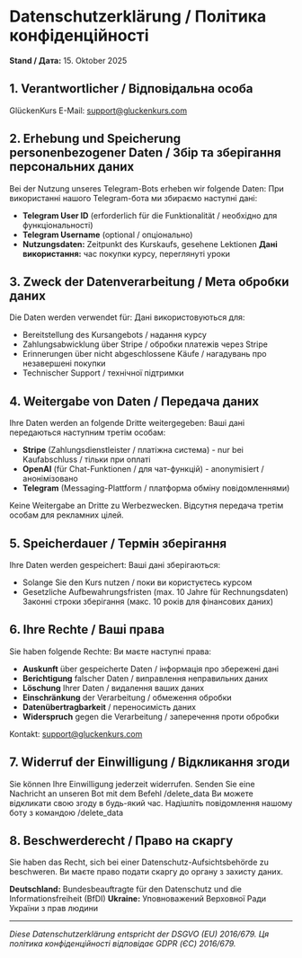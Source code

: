 ﻿# Datenschutzerklärung / Політика конфіденційності

**Stand / Дата:** 15. Oktober 2025

## 1. Verantwortlicher / Відповідальна особа

GlückenKurs
E-Mail: support@gluckenkurs.com

## 2. Erhebung und Speicherung personenbezogener Daten / Збір та зберігання персональних даних

Bei der Nutzung unseres Telegram-Bots erheben wir folgende Daten:
При використанні нашого Telegram-бота ми збираємо наступні дані:

- **Telegram User ID** (erforderlich für die Funktionalität / необхідно для функціональності)
- **Telegram Username** (optional / опціонально)
- **Nutzungsdaten:** Zeitpunkt des Kurskaufs, gesehene Lektionen
  **Дані використання:** час покупки курсу, переглянуті уроки

## 3. Zweck der Datenverarbeitung / Мета обробки даних

Die Daten werden verwendet für:
Дані використовуються для:

- Bereitstellung des Kursangebots / надання курсу
- Zahlungsabwicklung über Stripe / обробки платежів через Stripe
- Erinnerungen über nicht abgeschlossene Käufe / нагадувань про незавершені покупки
- Technischer Support / технічної підтримки

## 4. Weitergabe von Daten / Передача даних

Ihre Daten werden an folgende Dritte weitergegeben:
Ваші дані передаються наступним третім особам:

- **Stripe** (Zahlungsdienstleister / платіжна система) - nur bei Kaufabschluss / тільки при оплаті
- **OpenAI** (für Chat-Funktionen / для чат-функцій) - anonymisiert / анонімізовано
- **Telegram** (Messaging-Plattform / платформа обміну повідомленнями)

Keine Weitergabe an Dritte zu Werbezwecken.
Відсутня передача третім особам для рекламних цілей.

## 5. Speicherdauer / Термін зберігання

Ihre Daten werden gespeichert:
Ваші дані зберігаються:

- Solange Sie den Kurs nutzen / поки ви користуєтесь курсом
- Gesetzliche Aufbewahrungsfristen (max. 10 Jahre für Rechnungsdaten)
  Законні строки зберігання (макс. 10 років для фінансових даних)

## 6. Ihre Rechte / Ваші права

Sie haben folgende Rechte:
Ви маєте наступні права:

- **Auskunft** über gespeicherte Daten / інформація про збережені дані
- **Berichtigung** falscher Daten / виправлення неправильних даних
- **Löschung** Ihrer Daten / видалення ваших даних
- **Einschränkung** der Verarbeitung / обмеження обробки
- **Datenübertragbarkeit** / переносимість даних
- **Widerspruch** gegen die Verarbeitung / заперечення проти обробки

Kontakt: support@gluckenkurs.com

## 7. Widerruf der Einwilligung / Відкликання згоди

Sie können Ihre Einwilligung jederzeit widerrufen. Senden Sie eine Nachricht an unseren Bot mit dem Befehl /delete_data
Ви можете відкликати свою згоду в будь-який час. Надішліть повідомлення нашому боту з командою /delete_data

## 8. Beschwerderecht / Право на скаргу

Sie haben das Recht, sich bei einer Datenschutz-Aufsichtsbehörde zu beschweren.
Ви маєте право подати скаргу до органу з захисту даних.

**Deutschland:** Bundesbeauftragte für den Datenschutz und die Informationsfreiheit (BfDI)
**Ukraine:** Уповноважений Верховної Ради України з прав людини

---

*Diese Datenschutzerklärung entspricht der DSGVO (EU) 2016/679.*
*Ця політика конфіденційності відповідає GDPR (ЄС) 2016/679.*
